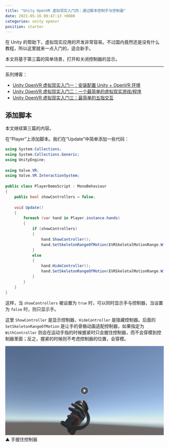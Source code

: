 ```yaml
---
title: "Unity OpenVR 虚拟现实入门四：通过脚本控制手与控制器"
date: 2021-05-16 09:47:13 +0800
categories: unity openvr
position: starter
---
```


在 Unity 的帮助下，虚拟现实应用的开发非常容易。不过国内竟然还是没有什么教程，所以这里就来一点入门的，适合新手。

本文将基于第三篇的简单场景，打开和关闭控制器的显示。

---

系列博客：

- [Unity OpenVR 虚拟现实入门一：安装配置 Unity + OpenVR 环境](https://blog.walterlv.com/post/unity-openvr-starting-1.html)
- [Unity OpenVR 虚拟现实入门二：一个最简单的虚拟现实游戏/程序](https://blog.walterlv.com/post/unity-openvr-starting-2.html)
- [Unity OpenVR 虚拟现实入门三：最简单的五指交互](https://blog.walterlv.com/post/unity-openvr-starting-3.html)

<div id="toc"></div>

## 添加脚本

本文继续第三篇的内容。

在“Player”上添加脚本。我们在“Update”中简单添加一些代码：

```csharp
using System.Collections;
using System.Collections.Generic;
using UnityEngine;

using Valve.VR;
using Valve.VR.InteractionSystem;

public class PlayerDemoScript : MonoBehaviour
{
    public bool showControllers = false;

    void Update()
    {
        foreach (var hand in Player.instance.hands)
        {
            if (showControllers)
            {
                hand.ShowController();
                hand.SetSkeletonRangeOfMotion(EVRSkeletalMotionRange.WithController);
            }
            else
            {
                hand.HideController();
                hand.SetSkeletonRangeOfMotion(EVRSkeletalMotionRange.WithoutController);
            }
        }
    }
}
```

这样，当 `showControllers` 被设置为 `true` 时，可以同时显示手与控制器，当设置为 `false` 时，则只显示手。

这里 `ShowController` 是显示控制器，`HideController` 是隐藏控制器。后面的 `SetSkeletonRangeOfMotion` 是让手的骨骼动画适配控制器，如果指定为 `WithController` 则会在运动手指的时候握紧时只会握住控制器，而不会穿模到控制器里面；反之，握紧的时候则不考虑控制器的位置，会穿模。

[![手握住控制器](/static/posts/2021-05-16-09-46-33.png)](https://r302.cc/Yz0D3Ax?platform=enpc&channel=copylink)  
▲ 手握住控制器
